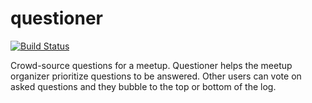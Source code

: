 # questioner
[![Build Status](https://travis-ci.org/wangonya/questioner.svg?branch=develop)](https://travis-ci.org/wangonya/questioner)

Crowd-source questions for a meetup. Questioner helps the meetup organizer prioritize questions to be answered. Other users can vote on asked questions and they bubble to the top or bottom of the log.
